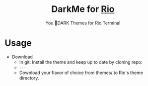 <p align="center">
    <!-- <img src="https://github.com/rose-pine/rose-pine-theme/raw/main/assets/icon.png" width="80" /> -->
    <h1 align="center">DarkMe for <a target="_blank" href="https://raphamorim.io/rio/">Rio</a></h1>
</p>
<p align="center">You 🔮DARK Themes for Rio Terminal</p>

# Usage
- Download
  - In git: Install the theme and keep up to date by cloning repo:
  - `---`
  - Download your flavor of choice from themes/ to Rio's theme directory.
